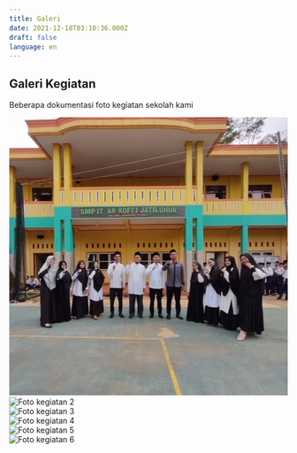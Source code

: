 ```yaml
---
title: Galeri
date: 2021-12-18T03:10:36.000Z
draft: false
language: en
---
```


<!-- @format -->

<section class="py-12 bg-white dark:bg-gray-900">
  <div class="max-w-screen-xl mx-auto px-4 lg:px-8">
    <div class="mb-10 text-center">
      <h2 class="text-3xl font-bold text-gray-800 dark:text-white">Galeri Kegiatan</h2>
      <p class="mt-2 text-gray-600 dark:text-gray-300">Beberapa dokumentasi foto kegiatan sekolah kami</p>
    </div>
    <div class="grid grid-cols-1 sm:grid-cols-2 md:grid-cols-3 gap-6">
      <div>
        <img class="object-cover w-full h-64 rounded-lg shadow-md" src="../assets/images/gallery/Screenshot 2025-06-24 002200.png" alt="Foto kegiatan 1" />
      </div>
      <div>
        <img class="object-cover w-full h-64 rounded-lg shadow-md" src="/images/galeri/2.jpg" alt="Foto kegiatan 2" />
      </div>
      <div>
        <img class="object-cover w-full h-64 rounded-lg shadow-md" src="/images/galeri/3.jpg" alt="Foto kegiatan 3" />
      </div>
      <div>
        <img class="object-cover w-full h-64 rounded-lg shadow-md" src="/images/galeri/4.jpg" alt="Foto kegiatan 4" />
      </div>
      <div>
        <img class="object-cover w-full h-64 rounded-lg shadow-md" src="/images/galeri/5.jpg" alt="Foto kegiatan 5" />
      </div>
      <div>
        <img class="object-cover w-full h-64 rounded-lg shadow-md" src="/images/galeri/6.jpg" alt="Foto kegiatan 6" />
      </div>
    </div>
  </div>
</section>

